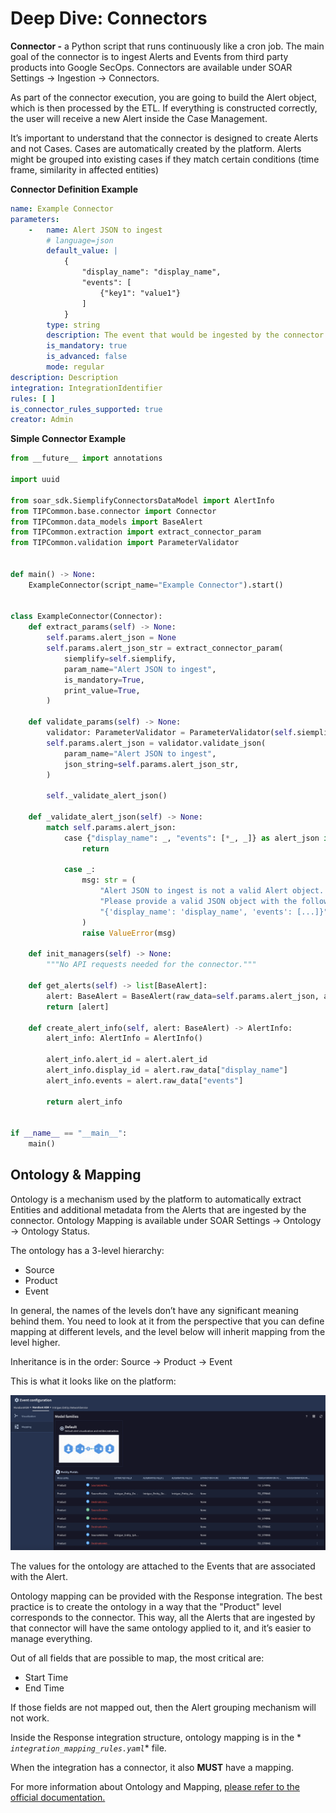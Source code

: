 # Deep Dive: Connectors

**Connector -** a Python script that runs continuously like a cron job. The main goal of the
connector is to ingest Alerts and Events from third party products into Google SecOps. Connectors
are
available under SOAR Settings → Ingestion → Connectors.

As part of the connector execution, you are going to build the Alert object, which is then processed
by the ETL. If everything is constructed correctly, the user will receive a new Alert inside the
Case Management.

It’s important to understand that the connector is designed to create Alerts and not Cases. Cases
are automatically created by the platform. Alerts might be grouped into existing cases if they
match certain conditions (time frame, similarity in affected entities)

**Connector Definition Example**

```yaml
name: Example Connector
parameters:
    -   name: Alert JSON to ingest
        # language=json
        default_value: |
            {
                "display_name": "display_name",
                "events": [
                    {"key1": "value1"}
                ]
            }
        type: string
        description: The event that would be ingested by the connector
        is_mandatory: true
        is_advanced: false
        mode: regular
description: Description
integration: IntegrationIdentifier
rules: [ ]
is_connector_rules_supported: true
creator: Admin
```

**Simple Connector Example**

```python
from __future__ import annotations

import uuid

from soar_sdk.SiemplifyConnectorsDataModel import AlertInfo
from TIPCommon.base.connector import Connector
from TIPCommon.data_models import BaseAlert
from TIPCommon.extraction import extract_connector_param
from TIPCommon.validation import ParameterValidator


def main() -> None:
    ExampleConnector(script_name="Example Connector").start()


class ExampleConnector(Connector):
    def extract_params(self) -> None:
        self.params.alert_json = None
        self.params.alert_json_str = extract_connector_param(
            siemplify=self.siemplify,
            param_name="Alert JSON to ingest",
            is_mandatory=True,
            print_value=True,
        )

    def validate_params(self) -> None:
        validator: ParameterValidator = ParameterValidator(self.siemplify)
        self.params.alert_json = validator.validate_json(
            param_name="Alert JSON to ingest",
            json_string=self.params.alert_json_str,
        )

        self._validate_alert_json()

    def _validate_alert_json(self) -> None:
        match self.params.alert_json:
            case {"display_name": _, "events": [*_, _]} as alert_json if alert_json:
                return

            case _:
                msg: str = (
                    "Alert JSON to ingest is not a valid Alert object. "
                    "Please provide a valid JSON object with the following structure: "
                    "{'display_name': 'display_name', 'events': [...]}"
                )
                raise ValueError(msg)

    def init_managers(self) -> None:
        """No API requests needed for the connector."""

    def get_alerts(self) -> list[BaseAlert]:
        alert: BaseAlert = BaseAlert(raw_data=self.params.alert_json, alert_id=uuid.uuid4())
        return [alert]

    def create_alert_info(self, alert: BaseAlert) -> AlertInfo:
        alert_info: AlertInfo = AlertInfo()

        alert_info.alert_id = alert.alert_id
        alert_info.display_id = alert.raw_data["display_name"]
        alert_info.events = alert.raw_data["events"]

        return alert_info


if __name__ == "__main__":
    main()

```

## Ontology & Mapping

Ontology is a mechanism used by the platform to automatically extract Entities and additional
metadata from the Alerts that are ingested by the connector. Ontology Mapping is available under
SOAR Settings → Ontology → Ontology Status.

The ontology has a 3-level hierarchy:

- Source
- Product
- Event

In general, the names of the levels don’t have any significant meaning behind them.
You need to look at it from the perspective that you can define mapping at different levels, and the
level below will inherit mapping from the level higher.

Inheritance is in the order: Source → Product → Event

This is what it looks like on the platform:

![ontology](/docs/resources/response_integrations/ontology.png)

The values for the ontology are attached to the Events that are associated with the Alert.

Ontology mapping can be provided with the Response integration. The best practice is to create the
ontology in a way that the "Product" level corresponds to the connector. This way, all the Alerts
that are ingested by that connector will have the same ontology applied to it, and it’s easier to
manage everything.

Out of all fields that are possible to map, the most critical are:

- Start Time
- End Time

If those fields are not mapped out, then the Alert grouping mechanism will not work.

Inside the Response integration structure, ontology mapping is in the *
*`integration_mapping_rules.yaml`** file.

When the integration has a connector, it also **MUST** have a mapping.

For more information about Ontology and
Mapping, [please refer to the official documentation.](https://cloud.google.com/chronicle/docs/soar/admin-tasks/ontology/ontology-overview)

